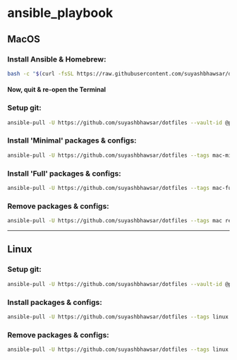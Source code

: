 # ansible_playbook

## MacOS

### Install Ansible & Homebrew:

```bash
bash -c "$(curl -fsSL https://raw.githubusercontent.com/suyashbhawsar/dotfiles/main/macOS-setup.sh)"
```

#### Now, quit & re-open the Terminal

### Setup git:

```bash
ansible-pull -U https://github.com/suyashbhawsar/dotfiles --vault-id @prompt --tags mac-minimal,mac-full git.yml
```

### Install 'Minimal' packages & configs:

```bash
ansible-pull -U https://github.com/suyashbhawsar/dotfiles --tags mac-minimal install.yml
```

### Install 'Full' packages & configs:

```bash
ansible-pull -U https://github.com/suyashbhawsar/dotfiles --tags mac-full install.yml
```

### Remove packages & configs:

```bash
ansible-pull -U https://github.com/suyashbhawsar/dotfiles --tags mac remove.yml
```
___

## Linux

### Setup git:

```bash
ansible-pull -U https://github.com/suyashbhawsar/dotfiles --vault-id @prompt --tags linux git.yml
```


### Install packages & configs:

```bash
ansible-pull -U https://github.com/suyashbhawsar/dotfiles --tags linux install.yml
```


### Remove packages & configs:

```bash
ansible-pull -U https://github.com/suyashbhawsar/dotfiles --tags linux remove.yml
```
